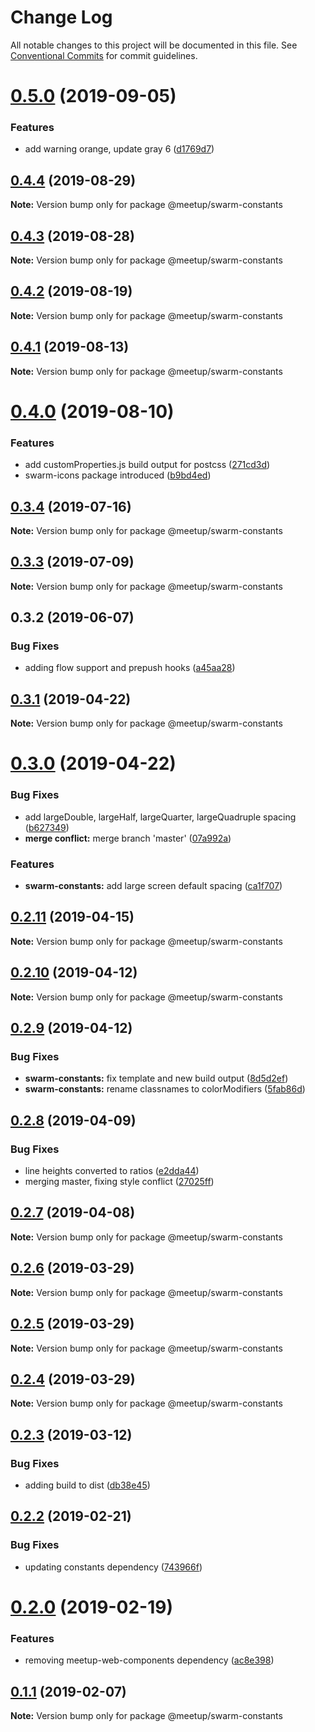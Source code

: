 # Change Log

All notable changes to this project will be documented in this file.
See [Conventional Commits](https://conventionalcommits.org) for commit guidelines.

# [0.5.0](https://github.com/meetup/swarm-ui/compare/@meetup/swarm-constants@0.4.4...@meetup/swarm-constants@0.5.0) (2019-09-05)


### Features

* add warning orange, update gray 6 ([d1769d7](https://github.com/meetup/swarm-ui/commit/d1769d7))





## [0.4.4](https://github.com/meetup/swarm-ui/compare/@meetup/swarm-constants@0.4.3...@meetup/swarm-constants@0.4.4) (2019-08-29)

**Note:** Version bump only for package @meetup/swarm-constants





## [0.4.3](https://github.com/meetup/swarm-ui/compare/@meetup/swarm-constants@0.4.2...@meetup/swarm-constants@0.4.3) (2019-08-28)

**Note:** Version bump only for package @meetup/swarm-constants





## [0.4.2](https://github.com/meetup/swarm-ui/compare/@meetup/swarm-constants@0.4.1...@meetup/swarm-constants@0.4.2) (2019-08-19)

**Note:** Version bump only for package @meetup/swarm-constants





## [0.4.1](https://github.com/meetup/swarm-ui/compare/@meetup/swarm-constants@0.4.0...@meetup/swarm-constants@0.4.1) (2019-08-13)

**Note:** Version bump only for package @meetup/swarm-constants





# [0.4.0](https://github.com/meetup/swarm-ui/compare/@meetup/swarm-constants@0.3.4...@meetup/swarm-constants@0.4.0) (2019-08-10)


### Features

* add customProperties.js build output for postcss ([271cd3d](https://github.com/meetup/swarm-ui/commit/271cd3d))
* swarm-icons package introduced ([b9bd4ed](https://github.com/meetup/swarm-ui/commit/b9bd4ed))





## [0.3.4](https://github.com/meetup/swarm-ui/compare/@meetup/swarm-constants@0.3.3...@meetup/swarm-constants@0.3.4) (2019-07-16)

**Note:** Version bump only for package @meetup/swarm-constants





## [0.3.3](https://github.com/meetup/swarm-ui/compare/@meetup/swarm-constants@0.3.2...@meetup/swarm-constants@0.3.3) (2019-07-09)

**Note:** Version bump only for package @meetup/swarm-constants





## 0.3.2 (2019-06-07)


### Bug Fixes

* adding flow support and prepush hooks ([a45aa28](https://github.com/meetup/swarm-ui/commit/a45aa28))





## [0.3.1](https://github.com/meetup/swarm-ui/compare/@meetup/swarm-constants@0.3.0...@meetup/swarm-constants@0.3.1) (2019-04-22)

**Note:** Version bump only for package @meetup/swarm-constants





# [0.3.0](https://github.com/meetup/swarm-ui/compare/@meetup/swarm-constants@0.2.11...@meetup/swarm-constants@0.3.0) (2019-04-22)


### Bug Fixes

* add largeDouble, largeHalf, largeQuarter, largeQuadruple spacing ([b627349](https://github.com/meetup/swarm-ui/commit/b627349))
* **merge conflict:** merge branch 'master' ([07a992a](https://github.com/meetup/swarm-ui/commit/07a992a))


### Features

* **swarm-constants:** add large screen default spacing ([ca1f707](https://github.com/meetup/swarm-ui/commit/ca1f707))





## [0.2.11](https://github.com/meetup/swarm-ui/compare/@meetup/swarm-constants@0.2.10...@meetup/swarm-constants@0.2.11) (2019-04-15)

**Note:** Version bump only for package @meetup/swarm-constants





## [0.2.10](https://github.com/meetup/swarm-ui/compare/@meetup/swarm-constants@0.2.9...@meetup/swarm-constants@0.2.10) (2019-04-12)

**Note:** Version bump only for package @meetup/swarm-constants





## [0.2.9](https://github.com/meetup/swarm-ui/compare/@meetup/swarm-constants@0.2.8...@meetup/swarm-constants@0.2.9) (2019-04-12)


### Bug Fixes

* **swarm-constants:** fix template and new build output ([8d5d2ef](https://github.com/meetup/swarm-ui/commit/8d5d2ef))
* **swarm-constants:** rename classnames to colorModifiers ([5fab86d](https://github.com/meetup/swarm-ui/commit/5fab86d))





## [0.2.8](https://github.com/meetup/swarm-ui/compare/@meetup/swarm-constants@0.2.7...@meetup/swarm-constants@0.2.8) (2019-04-09)


### Bug Fixes

* line heights converted to ratios ([e2dda44](https://github.com/meetup/swarm-ui/commit/e2dda44))
* merging master, fixing style conflict ([27025ff](https://github.com/meetup/swarm-ui/commit/27025ff))





## [0.2.7](https://github.com/meetup/swarm-ui/compare/@meetup/swarm-constants@0.2.6...@meetup/swarm-constants@0.2.7) (2019-04-08)

**Note:** Version bump only for package @meetup/swarm-constants





## [0.2.6](https://github.com/meetup/swarm-ui/compare/@meetup/swarm-constants@0.2.5...@meetup/swarm-constants@0.2.6) (2019-03-29)

**Note:** Version bump only for package @meetup/swarm-constants





## [0.2.5](https://github.com/meetup/swarm-ui/compare/@meetup/swarm-constants@0.2.4...@meetup/swarm-constants@0.2.5) (2019-03-29)

**Note:** Version bump only for package @meetup/swarm-constants





## [0.2.4](https://github.com/meetup/swarm-ui/compare/@meetup/swarm-constants@0.2.3...@meetup/swarm-constants@0.2.4) (2019-03-29)

**Note:** Version bump only for package @meetup/swarm-constants





## [0.2.3](https://github.com/meetup/swarm-ui/compare/@meetup/swarm-constants@0.2.2...@meetup/swarm-constants@0.2.3) (2019-03-12)


### Bug Fixes

* adding build to dist ([db38e45](https://github.com/meetup/swarm-ui/commit/db38e45))





## [0.2.2](https://github.com/meetup/swarm-ui/compare/@meetup/swarm-constants@0.2.0...@meetup/swarm-constants@0.2.2) (2019-02-21)


### Bug Fixes

* updating constants dependency ([743966f](https://github.com/meetup/swarm-ui/commit/743966f))





# [0.2.0](https://github.com/meetup/swarm-ui/compare/@meetup/swarm-constants@0.1.1...@meetup/swarm-constants@0.2.0) (2019-02-19)


### Features

* removing meetup-web-components dependency ([ac8e398](https://github.com/meetup/swarm-ui/commit/ac8e398))





## [0.1.1](https://github.com/meetup/swarm-ui/compare/@meetup/swarm-constants@0.1.0...@meetup/swarm-constants@0.1.1) (2019-02-07)

**Note:** Version bump only for package @meetup/swarm-constants
